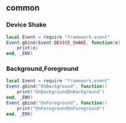 ## common

### Device Shake
```lua
local Event = require "framework.event"
Event.gbind(Event.DEVICE_SHAKE, function(e)
    print(e)
end, _ENV)
```

### Background,Foreground
```lua
local Event = require "framework.event"
Event.gbind("OnBackground", function()
    print("OnBackgroundOnBackground")
end, _ENV)
Event.gbind("OnForeground", function()
    print("OnForegroundOnForeground")
end, _ENV)
```
